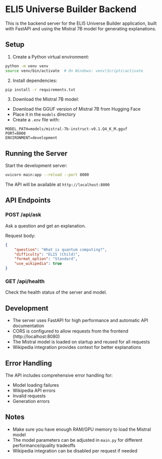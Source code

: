 # ELI5 Universe Builder Backend

This is the backend server for the ELI5 Universe Builder application, built with FastAPI and using the Mistral 7B model for generating explanations.

## Setup

1. Create a Python virtual environment:
```bash
python -m venv venv
source venv/bin/activate  # On Windows: venv\Scripts\activate
```

2. Install dependencies:
```bash
pip install -r requirements.txt
```

3. Download the Mistral 7B model:
- Download the GGUF version of Mistral 7B from Hugging Face
- Place it in the `models` directory
- Create a `.env` file with:
```
MODEL_PATH=models/mistral-7b-instruct-v0.1.Q4_K_M.gguf
PORT=8000
ENVIRONMENT=development
```

## Running the Server

Start the development server:
```bash
uvicorn main:app --reload --port 8000
```

The API will be available at `http://localhost:8000`

## API Endpoints

### POST /api/ask
Ask a question and get an explanation.

Request body:
```json
{
    "question": "What is quantum computing?",
    "difficulty": "ELI5 (Child)",
    "format_option": "Standard",
    "use_wikipedia": true
}
```

### GET /api/health
Check the health status of the server and model.

## Development

- The server uses FastAPI for high performance and automatic API documentation
- CORS is configured to allow requests from the frontend (http://localhost:8080)
- The Mistral model is loaded on startup and reused for all requests
- Wikipedia integration provides context for better explanations

## Error Handling

The API includes comprehensive error handling for:
- Model loading failures
- Wikipedia API errors
- Invalid requests
- Generation errors

## Notes

- Make sure you have enough RAM/GPU memory to load the Mistral model
- The model parameters can be adjusted in `main.py` for different performance/quality tradeoffs
- Wikipedia integration can be disabled per request if needed 